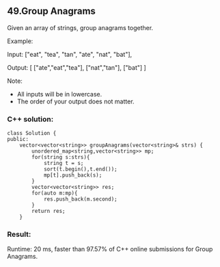 ## 49.Group Anagrams

Given an array of strings, group anagrams together.

Example:

Input: ["eat", "tea", "tan", "ate", "nat", "bat"],

Output:
[
  ["ate","eat","tea"],
  ["nat","tan"],
  ["bat"]
]

Note:

* All inputs will be in lowercase.
* The order of your output does not matter.


### C++ solution:

```
class Solution {
public:
    vector<vector<string>> groupAnagrams(vector<string>& strs) {
        unordered_map<string,vector<string>> mp;
        for(string s:strs){
            string t = s;
            sort(t.begin(),t.end());
            mp[t].push_back(s);
        }
        vector<vector<string>> res;
        for(auto m:mp){
            res.push_back(m.second);
        }
        return res;
    }
```    

### Result:
Runtime: 20 ms, faster than 97.57% of C++ online submissions for Group Anagrams.
